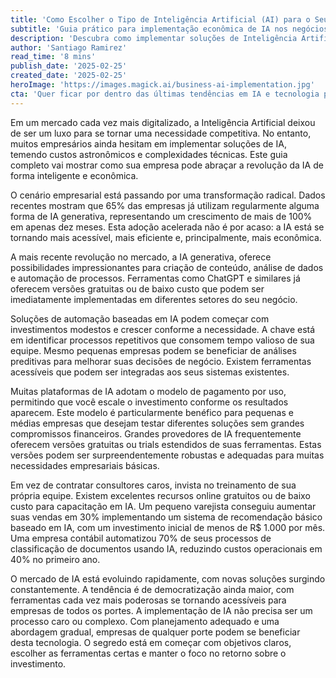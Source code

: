 ```yaml
---
title: 'Como Escolher o Tipo de Inteligência Artificial (AI) para o Seu Negócio sem Gastar uma Fortuna'
subtitle: 'Guia prático para implementação econômica de IA nos negócios'
description: 'Descubra como implementar soluções de Inteligência Artificial em seu negócio de forma econômica e eficiente. Este guia apresenta estratégias práticas, casos de sucesso e dicas para escolher as ferramentas certas sem comprometer seu orçamento.'
author: 'Santiago Ramirez'
read_time: '8 mins'
publish_date: '2025-02-25'
created_date: '2025-02-25'
heroImage: 'https://images.magick.ai/business-ai-implementation.jpg'
cta: 'Quer ficar por dentro das últimas tendências em IA e tecnologia para negócios? Siga-nos no LinkedIn para receber atualizações exclusivas e insights valiosos que ajudarão sua empresa a prosperar na era digital!'
---
```


Em um mercado cada vez mais digitalizado, a Inteligência Artificial deixou de ser um luxo para se tornar uma necessidade competitiva. No entanto, muitos empresários ainda hesitam em implementar soluções de IA, temendo custos astronômicos e complexidades técnicas. Este guia completo vai mostrar como sua empresa pode abraçar a revolução da IA de forma inteligente e econômica.

O cenário empresarial está passando por uma transformação radical. Dados recentes mostram que 65% das empresas já utilizam regularmente alguma forma de IA generativa, representando um crescimento de mais de 100% em apenas dez meses. Esta adoção acelerada não é por acaso: a IA está se tornando mais acessível, mais eficiente e, principalmente, mais econômica.

A mais recente revolução no mercado, a IA generativa, oferece possibilidades impressionantes para criação de conteúdo, análise de dados e automação de processos. Ferramentas como ChatGPT e similares já oferecem versões gratuitas ou de baixo custo que podem ser imediatamente implementadas em diferentes setores do seu negócio.

Soluções de automação baseadas em IA podem começar com investimentos modestos e crescer conforme a necessidade. A chave está em identificar processos repetitivos que consomem tempo valioso de sua equipe. Mesmo pequenas empresas podem se beneficiar de análises preditivas para melhorar suas decisões de negócio. Existem ferramentas acessíveis que podem ser integradas aos seus sistemas existentes.

Muitas plataformas de IA adotam o modelo de pagamento por uso, permitindo que você escale o investimento conforme os resultados aparecem. Este modelo é particularmente benéfico para pequenas e médias empresas que desejam testar diferentes soluções sem grandes compromissos financeiros. Grandes provedores de IA frequentemente oferecem versões gratuitas ou trials estendidos de suas ferramentas. Estas versões podem ser surpreendentemente robustas e adequadas para muitas necessidades empresariais básicas.

Em vez de contratar consultores caros, invista no treinamento de sua própria equipe. Existem excelentes recursos online gratuitos ou de baixo custo para capacitação em IA. Um pequeno varejista conseguiu aumentar suas vendas em 30% implementando um sistema de recomendação básico baseado em IA, com um investimento inicial de menos de R$ 1.000 por mês. Uma empresa contábil automatizou 70% de seus processos de classificação de documentos usando IA, reduzindo custos operacionais em 40% no primeiro ano.

O mercado de IA está evoluindo rapidamente, com novas soluções surgindo constantemente. A tendência é de democratização ainda maior, com ferramentas cada vez mais poderosas se tornando acessíveis para empresas de todos os portes. A implementação de IA não precisa ser um processo caro ou complexo. Com planejamento adequado e uma abordagem gradual, empresas de qualquer porte podem se beneficiar desta tecnologia. O segredo está em começar com objetivos claros, escolher as ferramentas certas e manter o foco no retorno sobre o investimento.